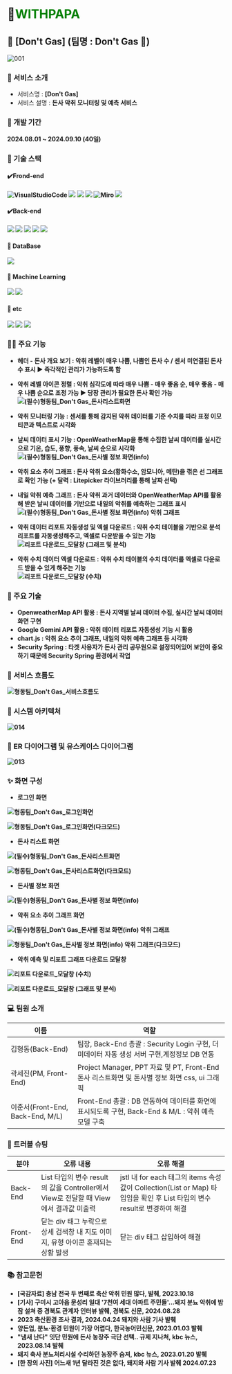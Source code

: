 # :pig:<span style="color:green">**WITHPAPA** </span>
## :pig: [Don't Gas] (팀명 : Don't Gas :dash:)
![001](https://github.com/user-attachments/assets/cb62fd3a-c8c0-4ef2-bf8b-e1dac5bc26f7)


### :open_file_folder: 서비스 소개
- 서비스명 : <b>[Don't Gas] </b>
- 서비스 설명 : <b>돈사 악취 모니터링 및 예측 서비스</b>
  <br>
### :calendar: 개발 기간 
<b> 2024.08.01 ~ 2024.09.10 (40일)


### :wrench: 기술 스택
#### ✔️Frond-end

![VisualStudioCode](https://img.shields.io/badge/Visual_Studio_Code-0078D4?style=for-the-badge&logo=visual%20studio%20code&logoColor=white)
<img src="https://img.shields.io/badge/css-1572B6?style=for-the-badge&logo=css3&logoColor=white">
<img src="https://img.shields.io/badge/html5-E34F26?style=for-the-badge&logo=html5&logoColor=white">
<img src="https://img.shields.io/badge/javascript-F7DF1E?style=for-the-badge&logo=javascript&logoColor=black">
![Miro](https://img.shields.io/badge/Miro-050038?style=for-the-badge&logo=Miro&logoColor=white)
<img src="https://img.shields.io/badge/bootstrap-7952B3?style=for-the-badge&logo=bootstrap&logoColor=white">


#### ✔️Back-end
<img src="https://img.shields.io/badge/apache tomcat-F8DC75?style=for-the-badge&logo=apachetomcat&logoColor=white">
<img src="https://img.shields.io/badge/Spring-6DB33F?style=for-the-badge&logo=Spring&logoColor=green">
<img src="https://img.shields.io/badge/Spring Boot-6DB33F?style=for-the-badge&logo=Spring Boot&logoColor=yellow">
<img src="https://img.shields.io/badge/Spring Security-6DB33F?style=for-the-badge&logo=springsecurity&logoColor=white">
<img src="https://img.shields.io/badge/Maven-C71A36?style=for-the-badge&logo=apachemaven&logoColor=white">

 

#### :file_folder: DataBase
<img src="https://img.shields.io/badge/mysql-4479A1?style=for-the-badge&logo=mysql&logoColor=white">

#### :space_invader: Machine Learning
<img src="https://img.shields.io/badge/ONNX-#005CED?style=for-the-badge&logo=onnx&logoColor=white">
<img src="https://img.shields.io/badge/scikitlearn-F7931E?style=for-the-badge&logo=scikitlearn&logoColor=white">

#### :paperclip: etc
<img src="https://img.shields.io/badge/Google Gemini-8E75B2?style=for-the-badge&logo=googlegemini&logoColor=white">
<img src="https://img.shields.io/badge/github-181717?style=for-the-badge&logo=github&logoColor=white">
<img src="https://img.shields.io/badge/chart.js-FF6384?style=for-the-badge&logo=chartdotjs&logoColor=white">



### :pig::dash: 주요 기능
- 헤더 - 돈사 개요 보기 : 악취 레벨이 매우 나쁨, 나쁨인 돈사 수 / 센서 미연결된 돈사 수 표시 ▶ 즉각적인 관리가 가능하도록 함
- 악취 레벨 아이콘 정렬 : 악취 심각도에 따라 매우 나쁨 - 매우 좋음 순, 매우 좋음 - 매우 나쁨 순으로 조정 가능 ▶ 당장 관리가 필요한 돈사 확인 가능
  </br>
  ![(필수)형동팀_Don't Gas_돈사리스트화면](https://github.com/user-attachments/assets/f8a88cf0-246f-4b4e-adf6-b236f5256a25)
- 악취 모니터링 기능 : 센서를 통해 감지된 악취 데이터를 기준 수치를 따라 표정 이모티콘과 텍스트로 시각화
- 날씨 데이터 표시 기능 : OpenWeatherMap을 통해 수집한 날씨 데이터를 실시간으로 기온, 습도, 풍향, 풍속, 날씨 순으로 시각화
   </br>
  ![(필수)형동팀_Don't Gas_돈사별 정보 화면(info)](https://github.com/user-attachments/assets/d8946353-6969-4298-b0c4-d6c9234bd5fd)

- 악취 요소 추이 그래프 : 돈사 악취 요소(황화수소, 암모니아, 메탄)을 꺾은 선 그래프로 확인 가능 (+ 달력 : Litepicker 라이브러리를 통해 날짜 선택)
- 내일 악취 예측 그래프 : 돈사 악취 과거 데이터와 OpenWeatherMap API를 활용해 받은 날씨 데이터를 기반으로 내일의 악취를 예측하는 그래프 표시
  </br>
  ![(필수)형동팀_Don't Gas_돈사별 정보 화면(info) 악취 그래프](https://github.com/user-attachments/assets/8a6e9de6-f8c3-4120-be6c-d900dfe82d58)

- 악취 데이터 리포트 자동생성 및 엑셀 다운로드 : 악취 수치 테이블을 기반으로 분석 리포트를 자동생성해주고, 엑셀로 다운받을 수 있는 기능
   </br>
  ![리포트 다운로드_모달창 (그래프 및 분석)](https://github.com/user-attachments/assets/eb413079-7a76-48df-975f-ec95219a0a54)
- 악취 수치 데이터 엑셀 다운로드 : 악취 수치 테이블의 수치 데이터를 엑셀로 다운로드 받을 수 있게 해주는 기능
   </br>
  ![리포트 다운로드_모달창 (수치)](https://github.com/user-attachments/assets/44bb641c-b423-4f24-86f4-071bd406eaa6)

  

### :key: 주요 기술
- OpenweatherMap API 활용 : 돈사 지역별 날씨 데이터 수집, 실시간 날씨 데이터 화면 구현
- Google Gemini API 활용 : 악취 데이터 리포트 자동생성 기능 시 활용 
- chart.js : 악취 요소 추이 그래프, 내일의 악취 예측 그래프 등 시각화
- Security Spring : 타겟 사용자가 돈사 관리 공무원으로 설정되어있어 보안이 중요하기 때문에 Security Spring 환경에서 작업




### :notebook_with_decorative_cover: 서비스 흐름도
![형동팀_Don't Gas_서비스흐름도](https://github.com/user-attachments/assets/f7ae0628-86f6-4c5c-b5cb-639b86d846e2)


### :notebook_with_decorative_cover: 시스템 아키텍처

![014](https://github.com/user-attachments/assets/bb45a7d1-dc68-49d7-b4d8-d4051a6eab25)


### :pushpin: ER 다이어그램 및 유스케이스 다이어그램


![013](https://github.com/user-attachments/assets/a12fcdf6-2115-4dd7-958b-dd5926b9bee5)





### :sparkles: 화면 구성

- 로그인 화면
  

![형동팀_Don't Gas_로그인화면](https://github.com/user-attachments/assets/7aa2c94b-4fcb-4ae2-8ec9-9e6aca8a62f0)

![형동팀_Don't Gas_로그인화면(다크모드)](https://github.com/user-attachments/assets/bb8f8622-523f-4686-a444-a000341ab596)



- 돈사 리스트 화면

![(필수)형동팀_Don't Gas_돈사리스트화면](https://github.com/user-attachments/assets/eb559422-e054-462b-9a39-6700cfe427e4)

![형동팀_Don't Gas_돈사리스트화면(다크모드)](https://github.com/user-attachments/assets/f5e315bd-98c4-4908-ace0-3c40a2e8354c)




- 돈사별 정보 화면

![(필수)형동팀_Don't Gas_돈사별 정보 화면(info)](https://github.com/user-attachments/assets/2c8da2ce-a41f-4538-85b8-dadc9668b6e3)




- 악취 요소 추이 그래프 화면
  
![(필수)형동팀_Don't Gas_돈사별 정보 화면(info) 악취 그래프](https://github.com/user-attachments/assets/a2f0ddf5-c326-4ffc-b581-f3517b00c3a4)

![형동팀_Don't Gas_돈사별 정보 화면(info) 악취 그래프(다크모드)](https://github.com/user-attachments/assets/6b39033f-efa3-4150-ad89-adb9cdeba434)


- 악취 예측 및 리포트 그래프 다운로드 모달창
  
![리포트 다운로드_모달창 (수치)](https://github.com/user-attachments/assets/f4faa66e-5638-4ff8-b043-0cf992bb2d92)

![리포트 다운로드_모달창 (그래프 및 분석)](https://github.com/user-attachments/assets/80c4792d-055d-4687-a9fa-d14a23dc59d5)




### :computer: 팀원 소개


|이름    |역할          |
|--------|--------------|
|김형동(Back-End)|팀장, Back-End 총괄 : Security Login 구현, 더미데이터 자동 생성 서버 구현,계정정보 DB 연동|
|곽세진(PM, Front-End)| Project Manager, PPT 자료 및 PT, Front-End 돈사 리스트화면 및 돈사별 정보 화면 css, ui 그래픽|
|이준서(Front-End, Back-End, M/L)|Front-End 총괄 :  DB 연동하여 데이터를 화면에 표시되도록 구현, Back-End & M/L : 악취 예측 모델 구축|


### :dart: 트러블 슈팅


|분야    |오류 내용               |오류 해결                                |
|-------------|-----------------------|-----------------------------------------|
|Back-End|List<SearchResult> 타입의 변수 result의 값을 Controller에서 View로 전달할 때 View에서 결과값 미출력|jstl 내 for each 태그의 items 속성값이 Collection(List or Map) 타입임을 확인 후 List 타입의 변수 result로 변경하여 해결|
|Front-End|닫는 div 태그 누락으로 상세 검색창 내 지도 이미지, 유형 아이콘 혼재되는 상황 발생|닫는 div 태그 삽입하여 해결|


### :books: 참고문헌
- [국감자료] 충남 전국 두 번째로 축산 악취 민원 많다, 발췌, 2023.10.18
- [기사] 구미시 고아읍 문성리 일대 '7천여 세대 아파트 주민들'...돼지 분뇨 악취에 밤잠 설쳐 중 경북도 관계자 인터뷰 발췌, 경북도 신문, 2024.08.28
- 2023 축산환경 조사 결과, 2024.04.24 돼지와 사람 기사 발췌
- 양돈업, 분뇨·환경 민원이 가장 어렵다, 한국농어민신문, 2023.01.03 발췌
- "냄새 난다" 잇단 민원에 돈사 농장주 극단 선택.. 규제 지나쳐, kbc 뉴스, 2023.08.14 발췌
- 돼지 축사 분뇨처리시설 수리하던 농장주 숨져, kbc 뉴스, 2023.01.20 발췌
- [한 장의 사진] 어느새 1년 달라진 것은 없다, 돼지와 사람 기사 발췌 2024.07.23





















